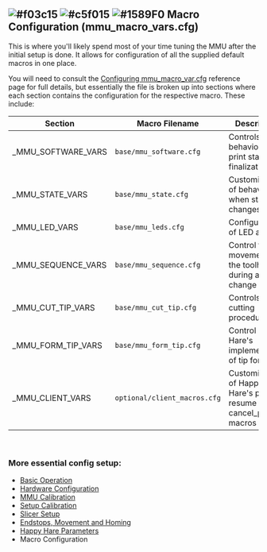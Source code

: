 ## ![#f03c15](https://github.com/moggieuk/Happy-Hare/wiki/resources/f03c15.png) ![#c5f015](https://github.com/moggieuk/Happy-Hare/wiki/resources/c5f015.png) ![#1589F0](https://github.com/moggieuk/Happy-Hare/wiki/resources/1589F0.png) Macro Configuration (mmu\_macro\_vars.cfg)

This is where you'll likely spend most of your time tuning the MMU after the initial setup is done.  It allows for configuration of all the supplied default macros in one place.

You will need to consult the [Configuring mmu\_macro\_var.cfg](Configuring-mmu_macro_vars.cfg) reference page for full details, but essentially the file is broken up into sections where each section contains the configuration for the respective macro. These include:

| Section | Macro Filename | Description |
| ------- | -------------- | ----------- |
| \_MMU\_SOFTWARE\_VARS | `base/mmu_software.cfg` | Controls the behavior of the print start and finalization |
| \_MMU\_STATE\_VARS | `base/mmu_state.cfg` | Customization of behavior when state changes |
| \_MMU\_LED\_VARS | `base/mmu_leds.cfg` | Configuration of LED actions |
| \_MMU\_SEQUENCE\_VARS | `base/mmu_sequence.cfg` | Control the movement of the toolhead during a tool change |
| \_MMU\_CUT\_TIP\_VARS | `base/mmu_cut_tip.cfg` | Controls the tip cutting procedure |
| \_MMU\_FORM\_TIP\_VARS | `base/mmu_form_tip.cfg` | Control Happy Hare's implementation of tip forming |
| \_MMU\_CLIENT\_VARS | `optional/client_macros.cfg` | Customization of Happy Hare's pause, resume and cancel\_print macros |

<br>

### More essential config setup:
- [Basic Operation](https://github.com/Enraged-Rabbit-Community/ERCFv2.5/blob/main/Documentation/Basic-Operation.md)
- [Hardware Configuration](https://github.com/Enraged-Rabbit-Community/ERCFv2.5/blob/main/Documentation/Hardware-Configuration.md)
- [MMU Calibration](https://github.com/Enraged-Rabbit-Community/ERCFv2.5/blob/main/Documentation/MMU-Calibration.md)
- [Setup Calibration](https://github.com/Enraged-Rabbit-Community/ERCFv2.5/blob/main/Documentation/Setup_Calibration.md)
- [Slicer Setup](https://github.com/Enraged-Rabbit-Community/ERCFv2.5/blob/main/Documentation/Slicer-Setup.md)
- [Endstops, Movement and Homing](https://github.com/Enraged-Rabbit-Community/ERCFv2.5/blob/main/Documentation/Movement-and-Homing.md)
- [Happy Hare Parameters](https://github.com/Enraged-Rabbit-Community/ERCFv2.5/blob/main/Documentation/Happy-Hare-Parameters.md)
- Macro Configuration
